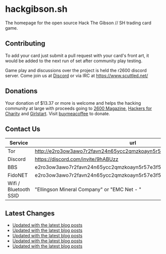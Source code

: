 # hackgibson.sh
The homepage for the open source Hack The Gibson // SH trading card game.


## Contributing

To add your card just submit a pull request with your card's front art, it would be added to the next run of set after community play testing.

Game play and discussions over the project is held the r2600 discord server. Come join us at [Discord](https://discord.com/invite/9hABUzz) or via IRC at https://www.scuttled.net/


## Donations

Your donation of $13.37 or more is welcome and helps the hacking community at large with proceeds going to [2600 Magazine](https://2600.com/), [Hackers for Charity](https://hackersforcharity.org) and [Girlstart](https://girlstart.org).  Visit [buymeacoffee](https://www.buymeacoffee.com/hackgibson.sh) to donate.


## Contact Us

Service | url
-|-
Tor | http://e2ro3ow3awo7r2favn24n65ycc2qmzkoayn5r57e3f56nvjwdcgg32ad.onion
Discord | https://discord.com/invite/9hABUzz
BBS | e2ro3ow3awo7r2favn24n65ycc2qmzkoayn5r57e3f56nvjwdcgg32ad.onion:23
FidoNET | e2ro3ow3awo7r2favn24n65ycc2qmzkoayn5r57e3f56nvjwdcgg32ad.onion:24554
Wifi / Bluetooth SSID | "Ellingson Mineral Company" or "EMC Net - <fidonet address>"

## Latest Changes
<!-- BLOG-POST-LIST:START -->
- [Updated with the latest blog posts](https://github.com/DFW2600/hackgibson.sh/commit/55b24b52ca3fad85f6bcae4e87d80ac89d288fbc)
- [Updated with the latest blog posts](https://github.com/DFW2600/hackgibson.sh/commit/057d95cf10a9d701dff689cbe44fd46b4951a0d9)
- [Updated with the latest blog posts](https://github.com/DFW2600/hackgibson.sh/commit/c1eeda211ab3f75420e0bd2dd524efbcf7d9ac1d)
- [Updated with the latest blog posts](https://github.com/DFW2600/hackgibson.sh/commit/aa911b2ffbaefab53fcc440fc65b40a8d35674c6)
- [Updated with the latest blog posts](https://github.com/DFW2600/hackgibson.sh/commit/319a795d59d586fac480c85648970896dc33895e)
<!-- BLOG-POST-LIST:END -->
